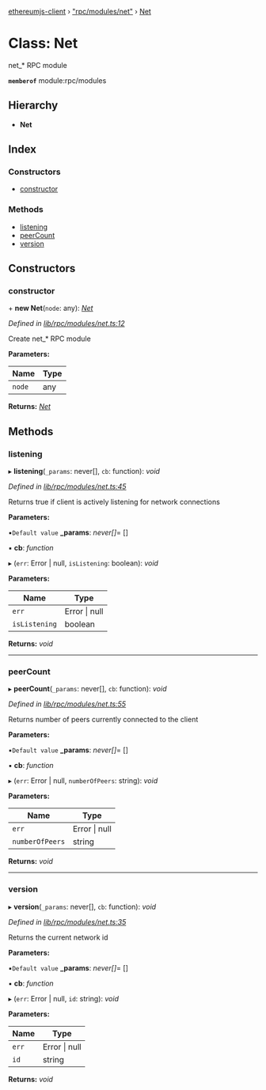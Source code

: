 [ethereumjs-client](../README.md) › ["rpc/modules/net"](../modules/_rpc_modules_net_.md) › [Net](_rpc_modules_net_.net.md)

# Class: Net

net\_\* RPC module

**`memberof`** module:rpc/modules

## Hierarchy

- **Net**

## Index

### Constructors

- [constructor](_rpc_modules_net_.net.md#constructor)

### Methods

- [listening](_rpc_modules_net_.net.md#listening)
- [peerCount](_rpc_modules_net_.net.md#peercount)
- [version](_rpc_modules_net_.net.md#version)

## Constructors

### constructor

\+ **new Net**(`node`: any): _[Net](_rpc_modules_net_.net.md)_

_Defined in [lib/rpc/modules/net.ts:12](https://github.com/ethereumjs/ethereumjs-client/blob/master/lib/rpc/modules/net.ts#L12)_

Create net\_\* RPC module

**Parameters:**

| Name   | Type |
| ------ | ---- |
| `node` | any  |

**Returns:** _[Net](_rpc_modules_net_.net.md)_

## Methods

### listening

▸ **listening**(`_params`: never[], `cb`: function): _void_

_Defined in [lib/rpc/modules/net.ts:45](https://github.com/ethereumjs/ethereumjs-client/blob/master/lib/rpc/modules/net.ts#L45)_

Returns true if client is actively listening for network connections

**Parameters:**

▪`Default value` **\_params**: _never[]_= []

▪ **cb**: _function_

▸ (`err`: Error | null, `isListening`: boolean): _void_

**Parameters:**

| Name          | Type              |
| ------------- | ----------------- |
| `err`         | Error &#124; null |
| `isListening` | boolean           |

**Returns:** _void_

---

### peerCount

▸ **peerCount**(`_params`: never[], `cb`: function): _void_

_Defined in [lib/rpc/modules/net.ts:55](https://github.com/ethereumjs/ethereumjs-client/blob/master/lib/rpc/modules/net.ts#L55)_

Returns number of peers currently connected to the client

**Parameters:**

▪`Default value` **\_params**: _never[]_= []

▪ **cb**: _function_

▸ (`err`: Error | null, `numberOfPeers`: string): _void_

**Parameters:**

| Name            | Type              |
| --------------- | ----------------- |
| `err`           | Error &#124; null |
| `numberOfPeers` | string            |

**Returns:** _void_

---

### version

▸ **version**(`_params`: never[], `cb`: function): _void_

_Defined in [lib/rpc/modules/net.ts:35](https://github.com/ethereumjs/ethereumjs-client/blob/master/lib/rpc/modules/net.ts#L35)_

Returns the current network id

**Parameters:**

▪`Default value` **\_params**: _never[]_= []

▪ **cb**: _function_

▸ (`err`: Error | null, `id`: string): _void_

**Parameters:**

| Name  | Type              |
| ----- | ----------------- |
| `err` | Error &#124; null |
| `id`  | string            |

**Returns:** _void_
